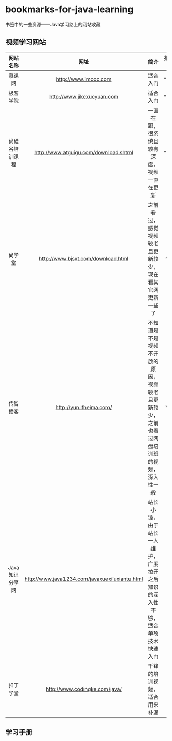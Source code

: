# bookmarks-for-java-learning
书签中的一些资源——Java学习路上的网站收藏

## 视频学习网站

| 网站名称 | 网址 | 简介 | 推荐指数 |
| :-: | :-: | :-: | :-: |
| 慕课网 | http://www.imooc.com | 适合入门 | \*\*\*\*\* |
| 极客学院 | http://www.jikexueyuan.com | 适合入门 | \*\*\*\*\* |
| 尚硅谷培训课程 | http://www.atguigu.com/download.shtml | 一直在跟，很系统且较有深度，视频一直在更新 | \*\*\*\*\* |
| 尚学堂 | http://www.bjsxt.com/download.html | 之前看过，感觉视频较老且更新较少，现在看其官网更新一些了 | \*\*\*\* |
| 传智播客 | http://yun.itheima.com/ | 不知道是不是视频不开放的原因，视频较老且更新较少，之前也看过网盘培训班的视频，深入性一般 | \*\*\*\* |
| Java知识分享网 | http://www.java1234.com/javaxuexiluxiantu.html | 站长小锋，由于站长一人维护，广度拉开之后知识的深入性不够，适合单项技术快速入门 | \*\*\* |
| 扣丁学堂 | http://www.codingke.com/java/ | 千锋的培训视频，适合用来补漏 | \*\*\* |

## 学习手册
